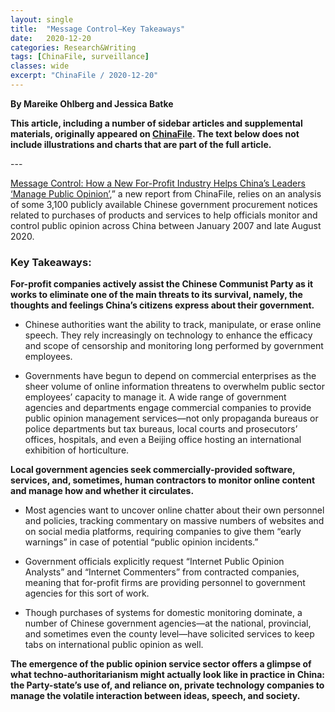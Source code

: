 ```yaml
---
layout: single
title:  "Message Control—Key Takeaways"
date:   2020-12-20
categories: Research&Writing
tags: [ChinaFile, surveillance]
classes: wide
excerpt: "ChinaFile / 2020-12-20"
---
```

**By Mareike Ohlberg and Jessica Batke**


**This article, including a number of sidebar articles and supplemental materials, originally appeared on [ChinaFile](https://www.chinafile.com/reporting-opinion/features/message-control-china). The text below does not include illustrations and charts that are part of the full article.**



--- <br>

<p class="dropcap"><a href="https://www.chinafile.com/node/52881" target="_blank">Message Control: How a New For-Profit Industry Helps China’s Leaders ‘Manage Public Opinion’</a>,” a new report from ChinaFile, relies on an analysis of some 3,100 publicly available Chinese government procurement notices related to purchases of products and services to help officials monitor and control public opinion across China between January 2007 and late August 2020.</p>

<h3>Key Takeaways:</h3>

<p><strong>For-profit companies actively assist the Chinese Communist Party as it works to eliminate one of the main threats to its survival, namely, the thoughts and feelings China’s citizens express about their government.</strong></p>

<ul><li><p>Chinese authorities want the ability to track, manipulate, or erase online speech. They rely increasingly on technology to enhance the efficacy and scope of censorship and monitoring long performed by government employees.</p></li>

<li><p>Governments have begun to depend on commercial enterprises as the sheer volume of online information threatens to overwhelm public sector employees’ capacity to manage it. A wide range of government agencies and departments engage commercial companies to provide public opinion management services—not only propaganda bureaus or police departments but tax bureaus, local courts and prosecutors’ offices, hospitals, and even a Beijing office hosting an international exhibition of horticulture.</p></li></ul>

<p><strong>Local government agencies seek commercially-provided software, services, and, sometimes, human contractors to monitor online content and manage how and whether it circulates.</strong></p>

<ul><li><p>Most agencies want to uncover online chatter about their own personnel and policies, tracking commentary on massive numbers of websites and on social media platforms, requiring companies to give them “early warnings” in case of potential “public opinion incidents.”</p></li>

<li><p>Government officials explicitly request “Internet Public Opinion Analysts” and “Internet Commenters” from contracted companies, meaning that for-profit firms are providing personnel to government agencies for this sort of work.</p></li>

<li><p>Though purchases of systems for domestic monitoring dominate, a number of Chinese government agencies—at the national, provincial, and sometimes even the county level—have solicited services to keep tabs on international public opinion as well.</p></li></ul>

<p><strong>The emergence of the public opinion service sector offers a glimpse of what techno-authoritarianism might actually look like in practice in China: the Party-state’s use of, and reliance on, private technology companies to manage the volatile interaction between ideas, speech, and society.</strong></p>
